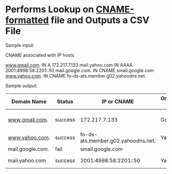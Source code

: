 # Performs Lookup on [CNAME-formatted](https://en.wikipedia.org/wiki/CNAME_record) file and Outputs a CSV File #

Sample input:

CNAME associated with IP hosts

www.gmail.com. IN A 172.217.7.133
mail.yahoo.com IN AAAA 2001:4998:58:2201::50
mail.google.com. IN CNAME smail.google.com
www.yahoo.com. IN CNAME fo-ds-ats.member.g02.yahoodns.net.

Sample output:

|Domain Name|Status|IP or CNAME|Organization Name|ISP|AS Number|City|State|Country|Zip Code|
|-----------|------|-----------|-----------------|---|---------|----|-----|-------|--------|
|www.gmail.com.|success|172.217.7.133|Google|Google|AS15169 Google LLC|McDonough|Georgia|United States|30253|
|www.yahoo.com.|success|fo-ds-ats.member.g02.yahoodns.net.|Yahoo|Inktomi Corporation|AS36647 Yahoo|Sunnyvale|California|United States|	
|mail.google.com.|fail|smail.google.com|						
|mail.yahoo.com|success|2001:4998:58:2201::50|Yahoo!|Yahoo!|AS26101 Yahoo!|Sunnyvale|California|United States|